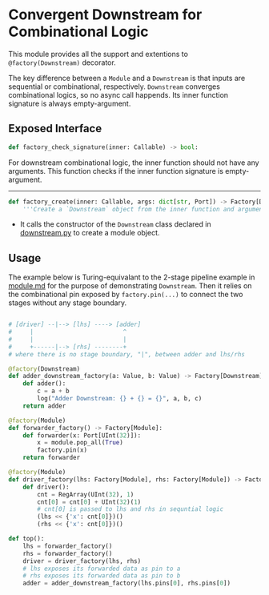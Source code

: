 # Convergent Downstream for Combinational Logic

This module provides all the support and extentions
to  `@factory(Downstream)` decorator.

The key difference between a `Module` and a `Downstream` is that
inputs are sequential or combinational, respectively.
`Downstream` converges combinational logics, so no async call
happends. Its inner function signature is always empty-argument.

## Exposed Interface

````python
def factory_check_signature(inner: Callable) -> bool:
````
For downstream combinational logic, the inner function should not have any arguments.
This function checks if the inner function signature is empty-argument.

--------

````python
def factory_create(inner: Callable, args: dict[str, Port]) -> Factory[Downstream]:
    '''Create a `Downstream` object from the inner function and arguments.'''
````

- It calls the constructor of the `Downstream` class declared in
  [downstream.py](../../ir/downstream/downstream.py) to create a module object.

## Usage

The example below is Turing-equivalant to the 2-stage pipeline example
in [module.md](./module.md) for the purpose of demonstrating `Downstream`.
Then it relies on the combinational pin exposed by `factory.pin(...)`
to connect the two stages without any stage boundary.

````python

# [driver] --|--> [lhs] ----> [adder]
#     |                         ^
#     |                         |
#     +------|--> [rhs] --------+
# where there is no stage boundary, "|", between adder and lhs/rhs

@factory(Downstream)
def adder_downstream_factory(a: Value, b: Value) -> Factory[Downstream]:
    def adder():
        c = a + b
        log("Adder Downstream: {} + {} = {}", a, b, c)
    return adder

@factory(Module)
def forwarder_factory() -> Factory[Module]:
    def forwarder(x: Port[UInt(32)]):
        x = module.pop_all(True)
        factory.pin(x)
    return forwarder

@factory(Module)
def driver_factory(lhs: Factory[Module], rhs: Factory[Module]) -> Factory[Module]:
    def driver():
        cnt = RegArray(UInt(32), 1)
        cnt[0] = cnt[0] + UInt(32)(1)
        # cnt[0] is passed to lhs and rhs in sequntial logic
        (lhs << {'x': cnt[0]})()
        (rhs << {'x': cnt[0]})()

def top():
    lhs = forwarder_factory()
    rhs = forwarder_factory()
    driver = driver_factory(lhs, rhs)
    # lhs exposes its forwarded data as pin to a
    # rhs exposes its forwarded data as pin to b
    adder = adder_downstream_factory(lhs.pins[0], rhs.pins[0])
````